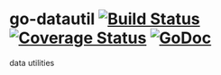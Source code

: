 # go-datautil [![Build Status](https://travis-ci.org/myles-systems/go-datautil.svg?branch=master)](https://travis-ci.org/myles-systems/go-datautil) [![Coverage Status](https://coveralls.io/repos/myles-systems/go-datautil/badge.svg?branch=master&service=github)](https://coveralls.io/github/myles-systems/go-datautil?branch=master) [![GoDoc](https://godoc.org/github.com/myles-systems/go-datautil?status.svg)](https://godoc.org/github.com/myles-systems/go-datautil)

data utilities

